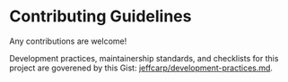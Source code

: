 # Contributing Guidelines

Any contributions are welcome!

Development practices, maintainership standards, and checklists for this project are goverened by this Gist: [jeffcarp/development-practices.md](https://gist.github.com/jeffcarp/86efccaa19a2261048e4c3588ac0b085).
